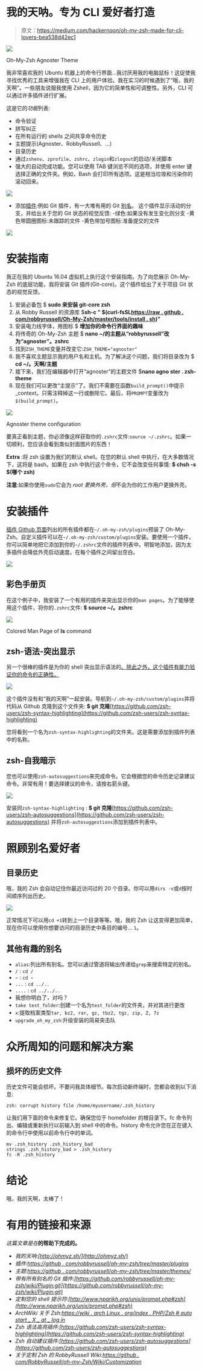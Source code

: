 # 我的天呐。专为 CLI 爱好者打造

> 原文：<https://medium.com/hackernoon/oh-my-zsh-made-for-cli-lovers-bea538d42ec1>

![](img/9aaedd3738a4b8c0ce14b7e0eafde90e.png)

Oh-My-Zsh Agnoster Theme

我非常喜欢我的 Ubuntu 机器上的命令行界面…我讨厌用我的电脑鼠标！这促使我寻找优秀的工具来增强我在 CLI 上的用户体验。我在实习的时候遇到了“哦，我的天啊”。一些朋友说服我使用 Zshell，因为它的简单性和可调整性。另外，CLI 可以通过许多插件进行扩展。

这是它的*功能*列表:

*   命令验证
*   拼写纠正
*   在所有运行的 shells 之间共享命令历史
*   主题提示(Agnoster、RobbyRussell、…)
*   目录历史
*   通过`zshenv`、`zprofile`、`zshrc`、`zlogin`和`zlogout`的启动/关闭脚本
*   强大的自动完成功能。您可以使用 TAB 键浏览不同的选项，并使用 enter 键选择正确的文件夹。例如，Bash 会打印所有选项。这是相当垃圾和污染你的滚动回来。

![](img/075c34694e47f0a5c5b3e74262709276.png)

*   添加[插件](https://github.com/robbyrussell/oh-my-zsh/tree/master/plugins):例如 Git 插件，有一大堆有用的 Git [别名](https://github.com/robbyrussell/oh-my-zsh/wiki/Plugin:git)。
    这个插件显示活动的分支，并给出关于您的 Git 状态的视觉反馈:
    -绿色:如果没有发生变化则分支
    -黄色带圆圈图标:未跟踪的文件
    -黄色带加号图标:准备提交的文件

![](img/928b4406141ceaff1ab1b6af0d80604a.png)

# 安装指南

我正在我的 Ubuntu 16.04 虚拟机上执行这个安装指南。为了向您展示 Oh-My-Zsh 的底层功能，我将安装 Git 插件(Git-core)。这个插件给出了关于项目 Git 状态的视觉反馈。

1.  安装必备包
    $ **sudo 来安装 git-core zsh**
2.  从 Robby Russell 的资源库
    $**sh-c " $(curl-fsSL**[**https://raw . github . com/robbyrussell/Oh-My-Zsh/master/tools/install . sh**](https://raw.github.com/robbyrussell/oh-my-zsh/master/tools/install.sh)**)"**
3.  安装电力线字体，用图标
    $ **增加你的命令行界面的趣味**
4.  将传奇的 Oh-My-Zsh 主题
    $ **nano ~/的主题从“robbyrussell”改为“agnoster”。zshrc**
5.  找到`ZSH_THEME`变量并改变它:`ZSH_THEME="agnoster"`
6.  我不喜欢主题显示我的用户名和主机。为了解决这个问题，我们将目录改为
    $ **cd ~/。天啊/主题**
7.  接下来，我们在编辑器中打开“agnoster”的主题文件
    $**nano agno ster . zsh-theme**
8.  现在我们可以更改“主提示”了。我们不需要在函数`build_prompt()`中提示 _context。只需注释掉这一行或删除它。最后，将`PROMPT`变量改为`$(build_prompt)`。

![](img/c96c9f1d769f2674969203f52b723b5a.png)

Agnoster theme configuration

要真正看到主题，你必须像这样获取你的`.zshrc`文件:`source ~/.zshrc`。如果一切顺利，您应该会看到类似封面图片的东西！

**Extra** :将 zsh 设置为我们的默认 shell。在您的默认 shell 中执行，在大多数情况下，这将是 bash。如果在 zsh 中执行这个命令，它不会改变任何事情:
**$ chsh -s $(哪个 zsh)**

**注意**:如果你使用`sudo`它会为 *root 更换外壳，但*不会为你的工作用户更换外壳。

# 安装插件

[插件 Github 页面](https://github.com/robbyrussell/oh-my-zsh/tree/master/plugins)列出的所有插件都在`~/.oh-my-zsh/plugins`预装了 Oh-My-Zsh。自定义插件可以在`~/.oh-my-zsh/custom/plugins`安装。要使用一个插件，你可以简单地把它添加到你的`~/.zshrc`文件的插件列表中。明智地添加，因为太多插件会降低外壳启动速度。在每个插件之间留出空白。

![](img/546821d9ea7901748249f137dd50075f.png)

## 彩色手册页

在这个例子中，我安装了一个有用的插件来突出显示你的`man pages`。为了能够使用这个插件，将你的`.zshrc`文件:
**$ source ~/。zshrc**

![](img/b631346d3bbdbb2f40a7157a8163a69d.png)

Colored Man Page of **ls** command

## zsh-语法-突出显示

另一个很棒的插件是为你的 shell 突出显示语法的[。除此之外，这个插件有能力验证你的命令的正确性。](https://github.com/zsh-users/zsh-syntax-highlighting)

![](img/0210134e50a9e152cc273366e175a424.png)

这个插件没有和“我的天啊”一起安装。导航到`~/.oh-my-zsh/custom/plugins`并将代码从 Github 克隆到这个文件夹:
**$ git 克隆**[https://github.com/zsh-users/zsh-syntax-highlighting](https://github.com/zsh-users/zsh-syntax-highlighting)

您将看到一个名为`zsh-syntax-highlighting`的文件夹。这是需要添加到插件列表中的名称。

## zsh-自我暗示

您也可以使用`zsh-autosuggestions`来完成命令。它会根据您的命令历史记录建议命令。非常有用！要选择建议的命令，请按右箭头键。

![](img/6ebdce77317391e3b0d29cbc9e5c5a6c.png)

安装同`zsh-syntax-highlighting` :
**$ git 克隆**[https://github.com/zsh-users/zsh-autosuggestions](https://github.com/zsh-users/zsh-autosuggestions)
并将`zsh-autosuggestions`添加到插件列表中。

# 照顾别名爱好者

## 目录历史

哦，我的 Zsh 会自动记住你最近访问过的 20 个目录。你可以用`dirs -v`或`d`按时间顺序列出历史。

![](img/276817c157b8e141cf23c5976c082073.png)

正常情况下可以用`cd +1`转到上一个目录等等。哦，我的 Zsh 让这变得更加简单，现在你可以使用你想要访问的目录历史中条目的编号… `1`。

## 其他有趣的别名

*   `alias`:列出所有别名。您可以通过管道将输出传递给`grep`来搜索特定的别名。
*   `/` : `cd /`
*   `~` : `cd ~`
*   `...` : `cd ../..`
*   `....` : `cd ../../..`
*   我想你明白了，对吗？
*   `take test_folder`:创建一个名为`test_folder`的文件夹，并对其进行更改
*   `x`:提取档案类型`tar, bz2, rar, gz, tbz2, tgz, zip, Z, 7z`
*   `upgrade_oh_my_zsh`:升级安装的简易突击队

# 众所周知的问题和解决方案

## 损坏的历史文件

历史文件可能会损坏。不要问我具体细节。每次启动新终端时，您都会收到以下消息:

```
zsh: corrupt history file /home/myusername/.zsh_history
```

让我们用下面的命令来修复它。确保您位于 homefolder 的根目录下。fc 命令列出、编辑或重新执行以前输入到 shell 中的命令。history 命令允许您在正在键入的命令行中使用以前命令行中的单词。

```
mv .zsh_history .zsh_history_bad
strings .zsh_history_bad > .zsh_history
fc -R .zsh_history
```

# 结论

哦，我的天啊，太棒了！

# 有用的链接和来源

*这篇文章是在*[](https://medium.com/wearetheledger)**的帮助下完成的。**

*   *我的天呐:[http://ohmyz.sh/](http://ohmyz.sh/)*
*   *插件:[https://github . com/robbyrussell/oh-my-zsh/tree/master/plugins](https://github.com/robbyrussell/oh-my-zsh/tree/master/plugins)*
*   *主题:[https://github . com/robbyrussell/oh-my-zsh/tree/master/themes/](https://github.com/robbyrussell/oh-my-zsh/tree/master/themes/)*
*   *带有所有别名的 Git 插件:[https://github.com/robbyrussell/oh-my-zsh/wiki/Plugin:git](https://github.com/robbyrussell/oh-my-zsh/wiki/Plugin:git)*
*   *定制您的 shell 提示符:[http://www.nparikh.org/unix/prompt.php#zsh](http://www.nparikh.org/unix/prompt.php#zsh)*
*   *ArchWiki 关于 Zsh:[https://wiki . arch Linux . org/index . PHP/Zsh # auto start _ X _ at _ log in](https://wiki.archlinux.org/index.php/zsh#Autostart_X_at_login)*
*   *Zsh 语法高亮插件:[https://github.com/zsh-users/zsh-syntax-highlighting](https://github.com/zsh-users/zsh-syntax-highlighting)*
*   *Zsh 自动建议插件:[https://github.com/zsh-users/zsh-autosuggestions](https://github.com/zsh-users/zsh-autosuggestions)*
*   *关于定制 Zsh 的 RobbyRussell Wiki:[https://github . com/RobbyRussell/oh-my-Zsh/Wiki/Customization](https://github.com/robbyrussell/oh-my-zsh/wiki/Customization)*
